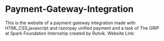 # Payment-Gateway-Integration
This is the website of a payment gateway integration made with HTML,CSS,javascript and razorpay unified payment and a task of The GRIP at Spark Foundation Internship created by Rutvik.
Website Link:

